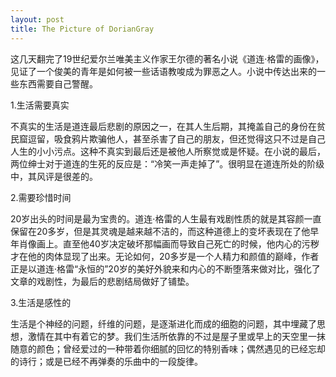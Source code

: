 ```yaml
---
layout: post
title: The Picture of DorianGray
---
```


这几天翻完了19世纪爱尔兰唯美主义作家王尔德的著名小说《道连·格雷的画像》，见证了一个俊美的青年是如何被一些话语教唆成为罪恶之人。小说中传达出来的一些东西需要自己警醒。

1.生活需要真实

不真实的生活是道连最后悲剧的原因之一，在其人生后期，其掩盖自己的身份在贫民窟逗留，吸食鸦片欺骗他人，甚至杀害了自己的朋友，但还觉得这只不过是自己人生的小小污点。这种不真实到最后还是被他人所察觉或是怀疑。在小说的最后，两位绅士对于道连的生死的反应是：“冷笑一声走掉了”。很明显在道连所处的阶级中，其风评是很差的。

2.需要珍惜时间

20岁出头的时间是最为宝贵的。道连·格雷的人生最有戏剧性质的就是其容颜一直保留在20多岁，但是其灵魂是越来越不洁的，而这种道德上的变坏表现在了他早年肖像画上。直至他40岁决定破坏那幅画而导致自己死亡的时候，他内心的污秽才在他的肉体显现了出来。无论如何，20多岁是一个人精力和颜值的巅峰，作者正是以道连·格雷“永恒的”20岁的美好外貌来和内心的不断堕落来做对比，强化了文章的戏剧性，为最后的悲剧结局做好了铺垫。

3.生活是感性的

生活是个神经的问题，纤维的问题，是逐渐进化而成的细胞的问题，其中埋藏了思想，激情在其中有着它的梦。我们生活所依靠的不过是屋子里或早上的天空里一抹随意的颜色；曾经爱过的一种带着你细腻的回忆的特别香味；偶然遇见的已经忘却的诗行；或是已经不再弹奏的乐曲中的一段旋律。